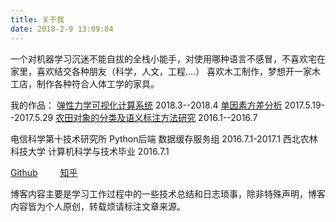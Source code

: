 ```yaml
---
title: 关于我
date: 2018-2-9 13:09:04
---
```


一个对机器学习沉迷不能自拔的全栈小能手，对使用哪种语言不感冒，不喜欢宅在家里，喜欢结交各种朋友（科学，人文，工程....）
喜欢木工制作，梦想开一家木工店，制作各种符合人体工学的家具。




我的作品：
[弹性力学可视化计算系统](https://wh136.github.io/course/)  2018.3--2018.4
[单因素方差分析](https://wh136.github.io/anova/)  2017.5.19--2017.5.29
[农田对象的分类及语义标注方法研究](https://wh136.github.io/recoginze) 2016.1--2016.7


电信科学第十技术研究所 Python后端 数据缓存服务组 2016.7.1-2017.1
西北农林科技大学 计算机科学与技术毕业  2016.7.1

[Github](https://github.com/wh136)   &emsp;&emsp;  [知乎](https://www.zhihu.com/people/TonySimon)    


博客内容主要是学习工作过程中的一些技术总结和日志琐事，除非特殊声明，博客内容皆为个人原创，转载烦请标注文章来源。
